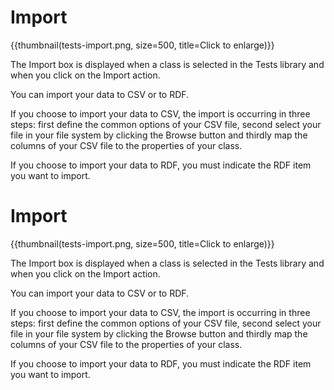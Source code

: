 <!--
author:
    - 'Jérôme Bogaerts'
created_at: '2012-04-12 17:19:34'
updated_at: '2013-03-13 15:26:00'
tags:
    - 'Manage Tests'
-->

Import
======

{{thumbnail(tests-import.png, size=500, title=Click to enlarge)}}

The Import box is displayed when a class is selected in the Tests library and when you click on the Import action.

You can import your data to CSV or to RDF.

If you choose to import your data to CSV, the import is occurring in three steps: first define the common options of your CSV file, second select your file in your file system by clicking the Browse button and thirdly map the columns of your CSV file to the properties of your class.

If you choose to import your data to RDF, you must indicate the RDF item you want to import.

Import
======

{{thumbnail(tests-import.png, size=500, title=Click to enlarge)}}

The Import box is displayed when a class is selected in the Tests library and when you click on the Import action.

You can import your data to CSV or to RDF.

If you choose to import your data to CSV, the import is occurring in three steps: first define the common options of your CSV file, second select your file in your file system by clicking the Browse button and thirdly map the columns of your CSV file to the properties of your class.

If you choose to import your data to RDF, you must indicate the RDF item you want to import.


